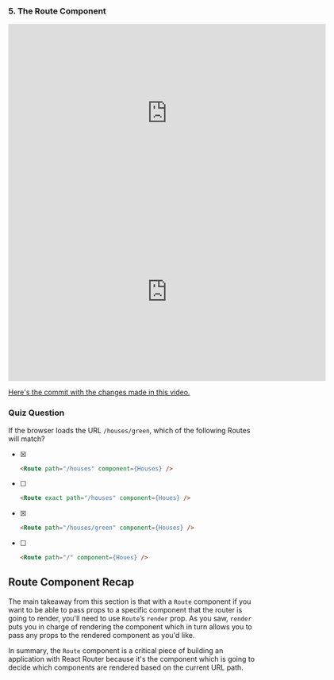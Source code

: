 ### 5. The Route Component

<iframe class="embed-responsive-item" allowfullscreen="1" allow="accelerometer; autoplay; encrypted-media; gyroscope; picture-in-picture" title="YouTube video player" src="https://www.youtube.com/embed/ocZkC0MqGPY?showinfo=0&amp;rel=0&amp;autohide=1&amp;vq=hd720&amp;hl=en-us&amp;cc_load_policy=0&amp;enablejsapi=1&amp;origin=https%3A%2F%2Fclassroom.udacity.com&amp;widgetid=99" id="widget100" width="640" height="360" frameborder="0"></iframe>



<iframe class="embed-responsive-item" allowfullscreen="1" allow="accelerometer; autoplay; encrypted-media; gyroscope; picture-in-picture" title="YouTube video player" src="https://www.youtube.com/embed/Ka19h7gvKi0?showinfo=0&amp;rel=0&amp;autohide=1&amp;vq=hd720&amp;hl=en-us&amp;cc_load_policy=0&amp;enablejsapi=1&amp;origin=https%3A%2F%2Fclassroom.udacity.com&amp;widgetid=101" id="widget102" width="640" height="360" frameborder="0"></iframe>



[Here's the commit with the changes made in this video.](https://github.com/udacity/reactnd-contacts-app/commit/66dcafce787f673b80622f808ca2dc4236aef0b0)



### Quiz Question



If the browser loads the URL `/houses/green`, which of the following Routes will match?

- [x] ```html
  <Route path="/houses" component={Houses} />
  ```

- [ ] ```html
  <Route exact path="/houses" component={Houes} />
  ```

- [x] ```html
  <Route path="/houses/green" component={Houses} />
  ```

- [ ] ```html
  <Route path="/" component={Houes} />
  ```




## Route Component Recap

The main takeaway from this section is that with a `Route` component if you want to be able to pass props to a specific component that the router is going to render, you'll need to use `Route`’s `render` prop. As you saw, `render` puts you in charge of rendering the component which in turn allows you  to pass any props to the rendered component as you'd like.

In summary, the `Route` component is a critical piece of  building an application with React Router because it's the component  which is going to decide which components are rendered based on the  current URL path.